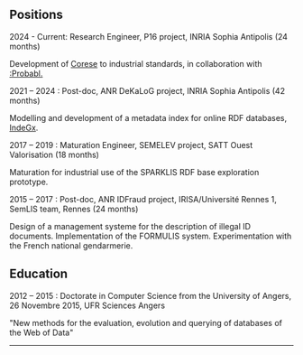 ## Positions

2024 - Current: Research Engineer, P16 project, INRIA Sophia Antipolis (24 months)

Development of [Corese](https://github.com/corese-stack) to industrial standards, in collaboration with [:Probabl.](https://probabl.ai/)

2021 – 2024 : Post-doc, ANR DeKaLoG project, INRIA Sophia Antipolis (42 months)

Modelling and development of a metadata index for online RDF databases, [IndeGx](https://github.com/Wimmics/IndeGx).

2017 – 2019 : Maturation Engineer, SEMELEV project, SATT Ouest Valorisation (18 months)

Maturation for industrial use of the SPARKLIS RDF base exploration prototype.

2015 – 2017 : Post-doc, ANR IDFraud project, IRISA/Université Rennes 1, SemLIS team, Rennes (24 months)

Design of a management systeme for the description of illegal ID documents. Implementation of the FORMULIS system. Experimentation with the French national gendarmerie.

## Education

2012 – 2015 : Doctorate in Computer Science from the University of Angers, 26 Novembre 2015, UFR Sciences
Angers  

"New methods for the evaluation, evolution and querying of databases of the Web of Data"

---